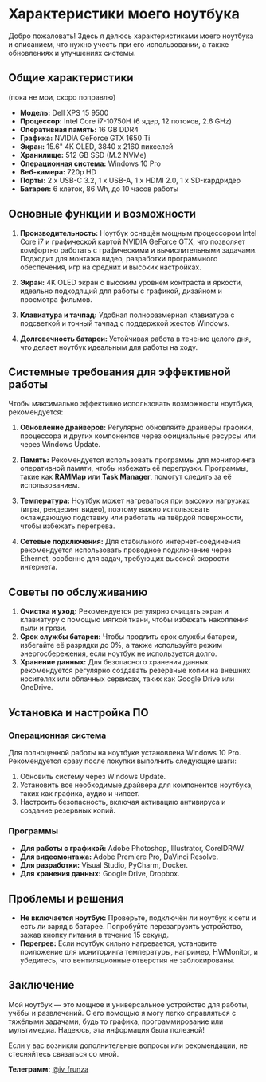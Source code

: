 # Характеристики моего ноутбука

Добро пожаловать! Здесь я делюсь характеристиками моего ноутбука и описанием, что нужно учесть при его использовании, а также обновлениях и улучшениях системы.

## Общие характеристики
(пока не мои, скоро поправлю)

- **Модель:** Dell XPS 15 9500
- **Процессор:** Intel Core i7-10750H (6 ядер, 12 потоков, 2.6 GHz)
- **Оперативная память:** 16 GB DDR4
- **Графика:** NVIDIA GeForce GTX 1650 Ti
- **Экран:** 15.6" 4K OLED, 3840 x 2160 пикселей
- **Хранилище:** 512 GB SSD (M.2 NVMe)
- **Операционная система:** Windows 10 Pro
- **Веб-камера:** 720p HD
- **Порты:** 2 x USB-C 3.2, 1 x USB-A, 1 x HDMI 2.0, 1 x SD-кардридер
- **Батарея:** 6 клеток, 86 Wh, до 10 часов работы

## Основные функции и возможности

1. **Производительность:** Ноутбук оснащён мощным процессором Intel Core i7 и графической картой NVIDIA GeForce GTX, что позволяет комфортно работать с графическими и вычислительными задачами. Подходит для монтажа видео, разработки программного обеспечения, игр на средних и высоких настройках.

2. **Экран:** 4K OLED экран с высоким уровнем контраста и яркости, идеально подходящий для работы с графикой, дизайном и просмотра фильмов.

3. **Клавиатура и тачпад:** Удобная полноразмерная клавиатура с подсветкой и точный тачпад с поддержкой жестов Windows.

4. **Долговечность батареи:** Устойчивая работа в течение целого дня, что делает ноутбук идеальным для работы на ходу.

## Системные требования для эффективной работы

Чтобы максимально эффективно использовать возможности ноутбука, рекомендуется:

1. **Обновление драйверов:** Регулярно обновляйте драйверы графики, процессора и других компонентов через официальные ресурсы или через Windows Update.

2. **Память:** Рекомендуется использовать программы для мониторинга оперативной памяти, чтобы избежать её перегрузки. Программы, такие как **RAMMap** или **Task Manager**, помогут следить за её использованием.

3. **Температура:** Ноутбук может нагреваться при высоких нагрузках (игры, рендеринг видео), поэтому важно использовать охлаждающую подставку или работать на твёрдой поверхности, чтобы избежать перегрева.

4. **Сетевые подключения:** Для стабильного интернет-соединения рекомендуется использовать проводное подключение через Ethernet, особенно для задач, требующих высокой скорости интернета.

## Советы по обслуживанию

1. **Очистка и уход:** Рекомендуется регулярно очищать экран и клавиатуру с помощью мягкой ткани, чтобы избежать накопления пыли и грязи.
2. **Срок службы батареи:** Чтобы продлить срок службы батареи, избегайте её разрядки до 0%, а также используйте режим энергосбережения, если ноутбук не используется долго.
3. **Хранение данных:** Для безопасного хранения данных рекомендуется регулярно создавать резервные копии на внешних носителях или облачных сервисах, таких как Google Drive или OneDrive.

## Установка и настройка ПО

### Операционная система

Для полноценной работы на ноутбуке установлена Windows 10 Pro. Рекомендуется сразу после покупки выполнить следующие шаги:

1. Обновить систему через Windows Update.
2. Установить все необходимые драйвера для компонентов ноутбука, таких как графика, аудио и чипсет.
3. Настроить безопасность, включая активацию антивируса и создание резервных копий.

### Программы

- **Для работы с графикой:** Adobe Photoshop, Illustrator, CorelDRAW.
- **Для видеомонтажа:** Adobe Premiere Pro, DaVinci Resolve.
- **Для разработки:** Visual Studio, PyCharm, Docker.
- **Для хранения данных:** Google Drive, Dropbox.

## Проблемы и решения

- **Не включается ноутбук:** Проверьте, подключён ли ноутбук к сети и есть ли заряд в батарее. Попробуйте перезагрузить устройство, зажав кнопку питания в течение 15 секунд.
- **Перегрев:** Если ноутбук сильно нагревается, установите приложение для мониторинга температуры, например, HWMonitor, и убедитесь, что вентиляционные отверстия не заблокированы.

## Заключение

Мой ноутбук — это мощное и универсальное устройство для работы, учёбы и развлечений. С его помощью я могу легко справляться с тяжёлыми задачами, будь то графика, программирование или мультимедиа. Надеюсь, эта информация была полезной!

Если у вас возникли дополнительные вопросы или рекомендации, не стесняйтесь связаться со мной.

**Телеграмм:** [@iv_frunza](https://t.me/iv_frunza)